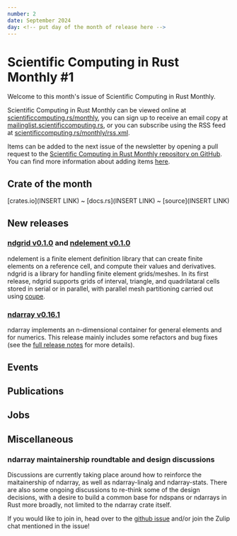 ```yaml
---
number: 2
date: September 2024
day: <!-- put day of the month of release here -->
---
```


# Scientific Computing in Rust Monthly #1

Welcome to this month's issue of Scientific Computing in Rust Monthly.

<!-- Editor can write a 2-3 sentence introduction here -->

Scientific Computing in Rust Monthly can be viewed online at [scientificcomputing.rs/monthly](https://scientificcomputing.rs/monthly),
you can sign up to receive an email copy at [mailinglist.scientificcomputing.rs](https://mailinglist.scientificcomputing.rs),
or you can subscribe using the RSS feed at [scientificcomputing.rs/monthly/rss.xml](https://scientificcomputing.rs/monthly/rss.xml).

Items can be added to the next issue of the newsletter by opening a pull request to the
[Scientific Computing in Rust Monthly repository on GitHub](https://github.com/rust-scicomp/scientific-computing-in-rust-monthly).
You can find more information about adding items
[here](https://github.com/rust-scicomp/scientific-computing-in-rust-monthly#contributing-an-item).

## Crate of the month
<!--
The crate of the month will be picked by the editor, who will write a brief description of it here.
If you'd like to suggest a crate that we could include here, tell us on the rust-scicomp Zulip chat
(https://rust-scicomp.zulipchat.com/login/).
-->
[crates.io](INSERT LINK) ~ [docs.rs](INSERT LINK) ~ [source](INSERT LINK)

## New releases
<!--
This section can be used to announce new released of libraries. Items should
be sorted in alphabetical order and should use the format:

### [<library name> <release number>](<crates.io link>)
<brief description of the library and its new features in this release>
-->

### [ndgrid v0.1.0](https://crates.io/crates/ndgrid) and [ndelement v0.1.0](https://crates.io/crates/ndelement)
ndelement is a finite element definition library that can create finite elements on a reference cell,
and compute their values and derivatives. ndgrid is a library for handling finite element grids/meshes.
In its first release, ndgrid supports grids of interval, triangle, and quadrilataral cells stored
in serial or in parallel, with parallel mesh partitioning carried out using [coupe](https://crates.io/crates/coupe).

### [ndarray v0.16.1](https://crates.io/crates/ndarray)
ndarray implements an n-dimensional container for general elements and for numerics.
This release mainly includes some refactors and bug fixes (see the [full release notes](https://github.com/rust-ndarray/ndarray/releases/tag/0.16.1)
for more details).

## Events
<!--
This section can be used to advertise events. Items should be sorted in date order, with
sooner events first, and should use the format:

### [<event name>, <location or "held virutally">, <date>](<website URL>)
<brief description of event>
-->

## Publications
<!--
This section can be used to publicise papers, articles and blog posts published about scientific computing in Rust.
Items should be sorted in the alphabetical order of the surname of the first listed author.
Papers posted should use the following format:

### [<authors>, <title>, <journal> <volume>](<DOI>)
<brief description of paper>

Other publications should use the following format:

### [<author>, <title>](<link>)
<brief description>
-->

## Jobs
<!--
This section can be used to advertise jobs that may be of interest. Items should be sorted in the
order in which they are added and should use the format:

### [<job title>, <location>](<more information URL>)
<description of job, including how to apply and deadline>
-->

## Miscellaneous
<!--
Any items that do not fit into any other section can be added here.
-->

### ndarray maintainership roundtable and design discussions

Discussions are currently taking place around how to reinforce the maitainership of ndarray, as well as
ndarray-linalg and ndarray-stats. There are also some ongoing discussions to re-think some of the design
decisions, with a desire to build a common base for ndspans or ndarrays in Rust more broadly, not limited
to the ndarray crate itself.

If you would like to join in, head over to the [github issue](https://github.com/rust-ndarray/ndarray/issues/1272)
and/or join the Zulip chat mentioned in the issue!
